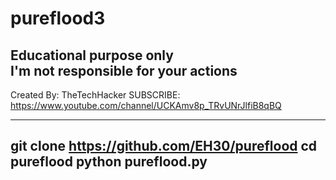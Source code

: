 # pureflood3

Educational purpose only             
I'm not responsible for your actions 
-----------------------------------------------------
Created By: TheTechHacker
SUBSCRIBE: https://www.youtube.com/channel/UCKAmv8p_TRvUNrJlfiB8qBQ



---------------------------------------
git clone https://github.com/EH30/pureflood
cd pureflood
python pureflood.py
---------------------------------------
